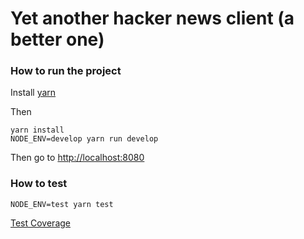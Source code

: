 # Yet another hacker news client (a better one)

### How to run the project

Install <a href="https://yarnpkg.com/" target="_blank">yarn</a>

Then
```
yarn install
NODE_ENV=develop yarn run develop
```
Then go to
[http://localhost:8080](http://localhost:8080)

### How to test
```
NODE_ENV=test yarn test
```


[Test Coverage](http://localhost:8080/coverage/lcov-report/)
